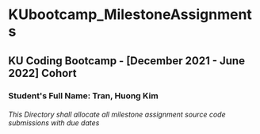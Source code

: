 # KUbootcamp_MilestoneAssignments
## KU Coding Bootcamp - [December 2021 - June 2022] Cohort
###  Student's Full Name: Tran, Huong Kim  
###### This Directory shall allocate all milestone assignment source code submissions with due dates